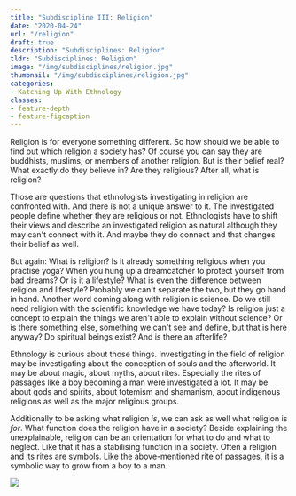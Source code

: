 ```yaml
---
title: "Subdiscipline III: Religion"
date: "2020-04-24"
url: "/religion"
draft: true
description: "Subdisciplines: Religion"
tldr: "Subdisciplines: Religion"
image: "/img/subdisciplines/religion.jpg"
thumbnail: "/img/subdisciplines/religion.jpg"
categories:
- Katching Up With Ethnology
classes: 
- feature-depth
- feature-figcaption
---
```

Religion is for everyone something different. So how should we be able to find out which religion a society has? Of course you can say they are buddhists, muslims, or members of another religion. But is their belief real? What exactly do they believe in? Are they religious? After all, what is religion?

<!--more-->

Those are questions that ethnologists investigating in religion are confronted with. And there is not a unique answer to it. The investigated people define whether they are religious or not. Ethnologists have to shift their views and describe an investigated religion as natural although they may can't connect with it. And maybe they do connect and that changes their belief as well.

But again: What is religion? Is it already something religious when you practise yoga? When you hung up a dreamcatcher to protect yourself from bad dreams? Or is it a lifestyle? What is even the difference between religion and lifestyle? Probably we can't separate the two, but they go hand in hand. Another word coming along with religion is science. Do we still need religion with the scientific knowledge we have today? Is religion just a concept to explain the things we aren't able to explain without science? Or is there something else, something we can't see and define, but that is here anyway? Do spiritual beings exist? And is there an afterlife?

Ethnology is curious about those things. Investigating in the field of religion may be investigating about the conception of souls and the afterworld. It may be about magic, about myths, about rites. Especially the rites of passages like a boy becoming a man were investigated a lot. It may be about gods and spirits, about totemism and shamanism, about indigenous religions as well as the major religious groups. 

Additionally to be asking what religion _is_, we can ask as well what religion is _for_. What function does the religion have in a society? Beside explaining the unexplainable, religion can be an orientation for what to do and what to neglect. Like that it has a stabilising function in a society. Often a religion and its rites are symbols. Like the above-mentioned rite of passages, it is a symbolic way to grow from a boy to a man.

![](/img/subdisciplines/religion2.png)
